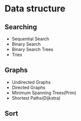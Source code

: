 # Data structure 

## Searching 
* Sequential Search
* Binary Search
* Binary Search Trees 
* Tries 

## Graphs 
* Undirected Graphs 
* Directed Graphs 
* Minimum Spanning Trees(Prim) 
* Shortest Paths(Dijkstra)

## Sort
